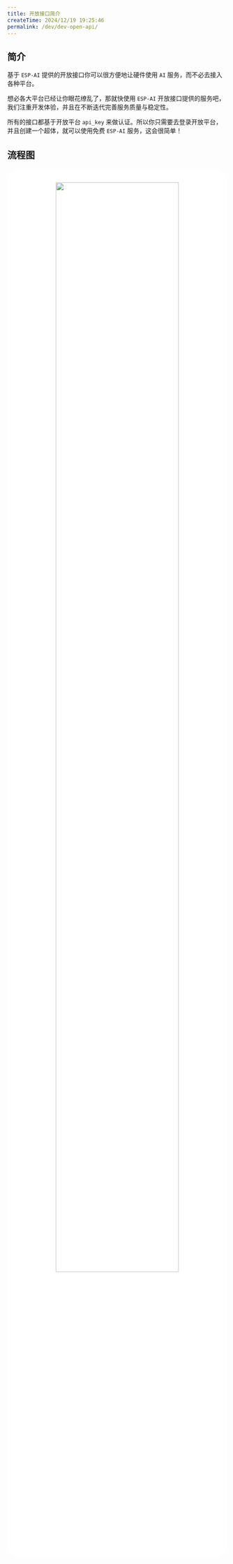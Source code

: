 ```yaml
---
title: 开放接口简介
createTime: 2024/12/19 19:25:46
permalink: /dev/dev-open-api/
---
```


## 简介

基于 `ESP-AI` 提供的开放接口你可以很方便地让硬件使用 `AI` 服务，而不必去接入各种平台。

想必各大平台已经让你眼花缭乱了，那就快使用 `ESP-AI` 开放接口提供的服务吧，我们注重开发体验，并且在不断迭代完善服务质量与稳定性。


所有的接口都基于开放平台 `api_key` 来做认证。所以你只需要去登录开放平台，并且创建一个超体，就可以使用免费 `ESP-AI` 服务，这会很简单！



## 流程图 

<div style="background:#fff;padding: 32px;text-align:center;border-radius: 32px;">
  <img src="/images/open-api-flow.png" width="80%" />
</div>


